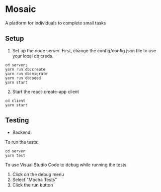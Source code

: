# Mosaic 

A platform for individuals to complete small tasks

## Setup

1. Set up the node server.
  First, change the config/config.json file to use your local db creds.
  
```
cd server;
yarn run db:create
yarn run db:migrate
yarn run db:seed
yarn start
```

2. Start the react-create-app client

```
cd client 
yarn start
```

## Testing

- Backend:

To run the tests:

```
cd server
yarn test
```

To use Visual Studio Code to debug while running the tests:
1. Click on the debug menu
2. Select "Mocha Tests"
3. Click the run button
